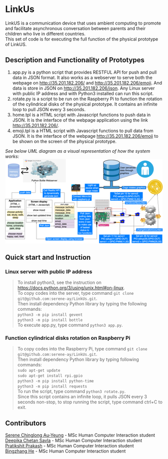 # LinkUs
LinkUS is a communication device that uses ambient computing to promote and facilitate asynchronous conversation between parents and their children who live in different countries. <br>
This set of code is for executing the full function of the physical prototype of LinkUS.

## Description and Functionality of Prototypes
1. app.py is a python script that provides RESTFUL API for push and pull data in JSON format. It also works as a webserver to serve both the webpage on http://35.201.182.206/ and http://35.201.182.206/emoji. And data is store in JSON on http://35.201.182.206/json. Any Linux server with public IP address and with Python3 installed can run this script.
2. rotate.py is a script to be run on the Raspberry Pi to function the rotation of the cylindrical disks of the physical prototype. It contains an infinite loop to pull JSON every 3 seconds.
3. home.tpl is a HTML script with Javascript functions to push data in JSON. It is the interface of the webpage application using the link http://35.201.182.206/.
4. emoji.tpl is a HTML script with Javascript functions to pull data from JSON. It is the interface of the webpage http://35.201.182.206/emoji to be shown on the screen of the physical prototype. <br>

*See below UML diagram as a visual representation of how the system works:*
![alt text](UML_Diagram.png)

## Quick start and Instruction
### Linux server with public IP address
>To install python3, see the instruction on https://docs.python.org/3/using/unix.html#on-linux. <br>
>To copy codes into the server, type command `git clone git@github.com:serene-ay/LinkUs.git`. <br>
>Then install dependency Python library by typing the following commands: <br>
>`python3 -m pip install gevent` <br>
>`python3 -m pip install bottle` <br>
>To execute app.py, type command `python3 app.py`.
### Function cylindrical disks rotation on Raspberry Pi
>To copy codes into the Raspberry Pi, type command `git clone git@github.com:serene-ay/LinkUs.git`. <br>
>Then install dependency Python library by typing following commands: <br>
>`sudo apt-get update` <br>
>`sudo apt-get install rpi.gpio` <br>
>`python3 -m pip install python-time` <br>
>`python3 -m pip install requests` <br>
>To run the script, type command `python3 rotate.py`. <br>
>Since this script contains an infinite loop, it pulls JSON every 3 seconds non-stop, to stop running the script, type command ctrl+C to exit. <br>

## Contributors
[Serene Chinglong Au-Yeung](https://github.com/serene-ay) - MSc Human Computer Interaction student <br>
[Deepika Chetan Savla](https://github.com/Dsavlaa) - MSc Human Computer Interaction student <br>
[Pratikshit Prakash](https://github.com/pratikshitp) - MSc Human Computer Interaction student <br>
[Bingzhang He](https://github.com/BingzhangHe) - MSc Human Computer Interaction student <br>
